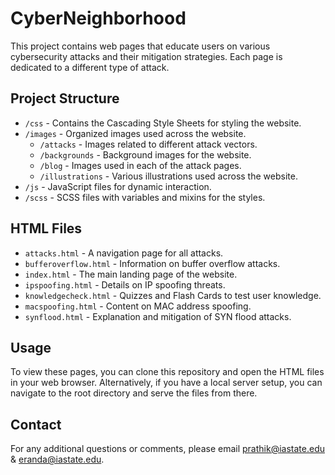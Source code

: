 # CyberNeighborhood

This project contains web pages that educate users on various cybersecurity attacks and their mitigation strategies. Each page is dedicated to a different type of attack.

## Project Structure

- `/css` - Contains the Cascading Style Sheets for styling the website.
- `/images` - Organized images used across the website.
  - `/attacks` - Images related to different attack vectors.
  - `/backgrounds` - Background images for the website.
  - `/blog` - Images used in each of the attack pages.
  - `/illustrations` - Various illustrations used across the website.
- `/js` - JavaScript files for dynamic interaction.
- `/scss` - SCSS files with variables and mixins for the styles.

## HTML Files

- `attacks.html` - A navigation page for all attacks.
- `bufferoverflow.html` - Information on buffer overflow attacks.
- `index.html` - The main landing page of the website.
- `ipspoofing.html` - Details on IP spoofing threats.
- `knowledgecheck.html` - Quizzes and Flash Cards to test user knowledge.
- `macspoofing.html` - Content on MAC address spoofing.
- `synflood.html` - Explanation and mitigation of SYN flood attacks.

## Usage

To view these pages, you can clone this repository and open the HTML files in your web browser. Alternatively, if you have a local server setup, you can navigate to the root directory and serve the files from there.


## Contact

For any additional questions or comments, please email prathik@iastate.edu & eranda@iastate.edu.
